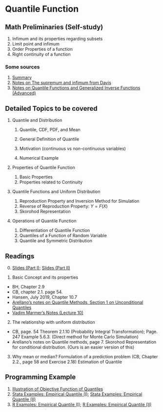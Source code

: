 # Quantile Function

## Math Preliminaries (Self-study)

1. Infimum and its properties regarding subsets
2. Limit point and infimum
3. Order Properties of a function
4. Right continuity of a function


### Some sources

1. [Summary](../lecture/quantile_prelim.pdf)
2. [Notes on The supremum and infimum from Davis](https://www.math.ucdavis.edu/~hunter/m125b/ch2.pdf)
3. [Notes on Quantile Functions and Generalized Inverse Functions (Advanced)](../references/generalized_inverse.pdf)

## Detailed Topics to be covered

1. Quantile and Distribution

    1. Quantile, CDF, PDF, and Mean
    2. General Definition of Quantile
      
      1. Motivation (continuous vs non-continuous variables)
      2. Numerical Example
      
2. Properties of Quantile Function

    1. Basic Properties
    2. Properties related to Continuity
    
3. Quantile Functions and Uniform Distribution

    1. Reproduction Property and Inversion Method for Simulation
    2. Reverse of Reproduction Property: $Y=F(X)$
    3. Skorohod Representation
    
3. Operations of Quantile Function

    1. Differentiation of Quantile Function
    2. Quantiles of a Function of Random Variable
    3. Quantile and Symmetric Distribution
    
## Readings

0. [Slides (Part I)](../lectures/topic4_quantile.pdf); [Slides (Part II)](../lectures/topic4_quantile02.pdf)


1.	Basic Concept and its properties

- BH, Chapter 2.9
- CB, chapter 2.1. page 54.
- Hansen, July 2019, Chapter 10.7
- [Arellano’s notes on Quantile Methods, Section 1 on Unconditional Quantiles](https://www.cemfi.es/~arellano/quantile-methods-notes.pdf) 
- [Vadim Marmer’s Notes (Lecture 10)](http://faculty.arts.ubc.ca/vmarmer/econ327/327_10_quantiles.pdf)


2.	The relationship with uniform distribution

- CB, page. 54 Theorem 2.1.10 (Probability Integral Transformation); Page. 247 Example 5.6.3. (Direct method for Monte Carlo Simulation)
- Arellano’s notes on Quantile methods, page 7. Skorohod Representation for conditional distribution. (Ours is an easier version of this)

3.	Why mean or median? Formulation of a prediction problem (CB, Chapter 2.2., page 58 and Exercise 2.18) Estimation of Quantile

## Programming Example

1. [Illustration of Objective Function of Quantiles](../stata/lecture01-prob02-quantile_objective_function.do)
2. [Stata Examples: Empirical Quantile (I)](../stata/lecture01-prob02-quantile.do); [Stata Examples: Empirical Quantile (II)](../stata/lecture01-prob02-quantile.do)
3. [R Examples: Empirical Quantile (I)](../stata/lecture01-prob02-quantile.R); [R Examples: Empirical Quantile (II)](../stata/lecture01-prob02-quantile02.R)


